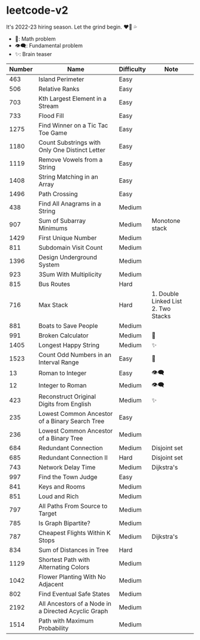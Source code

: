 # leetcode-v2

It's 2022-23 hiring season. Let the grind begin. :heart_on_fire: :sweat_drops:

-   :telescope:: Math problem
-   :eye_speech_bubble:: Fundamental problem
-   :sparkles:: Brain teaser

| Number | Name                                                | Difficulty | Note                                       |
| ------ | --------------------------------------------------- | ---------- | ------------------------------------------ |
| 463    | Island Perimeter                                    | Easy       |                                            |
| 506    | Relative Ranks                                      | Easy       |                                            |
| 703    | Kth Largest Element in a Stream                     | Easy       |                                            |
| 733    | Flood Fill                                          | Easy       |                                            |
| 1275   | Find Winner on a Tic Tac Toe Game                   | Easy       |                                            |
| 1180   | Count Substrings with Only One Distinct Letter      | Easy       |                                            |
| 1119   | Remove Vowels from a String                         | Easy       |                                            |
| 1408   | String Matching in an Array                         | Easy       |                                            |
| 1496   | Path Crossing                                       | Easy       |                                            |
| 438    | Find All Anagrams in a String                       | Medium     |                                            |
| 907    | Sum of Subarray Minimums                            | Medium     | Monotone stack                             |
| 1429   | First Unique Number                                 | Medium     |                                            |
| 811    | Subdomain Visit Count                               | Medium     |                                            |
| 1396   | Design Underground System                           | Medium     |                                            |
| 923    | 3Sum With Multiplicity                              | Medium     |                                            |
| 815    | Bus Routes                                          | Hard       |                                            |
| 716    | Max Stack                                           | Hard       | 1. Double Linked List <br /> 2. Two Stacks |
| 881    | Boats to Save People                                | Medium     |                                            |
| 991    | Broken Calculator                                   | Medium     | :telescope:                                |
| 1405   | Longest Happy String                                | Medium     | :sparkles:                                 |
| 1523   | Count Odd Numbers in an Interval Range              | Easy       | :telescope:                                |
| 13     | Roman to Integer                                    | Easy       | :eye_speech_bubble:                        |
| 12     | Integer to Roman                                    | Medium     | :eye_speech_bubble:                        |
| 423    | Reconstruct Original Digits from English            | Medium     | :sparkles:                                 |
| 235    | Lowest Common Ancestor of a Binary Search Tree      | Easy       |                                            |
| 236    | Lowest Common Ancestor of a Binary Tree             | Medium     |                                            |
| 684    | Redundant Connection                                | Medium     | Disjoint set                               |
| 685    | Redundant Connection II                             | Hard       | Disjoint set                               |
| 743    | Network Delay Time                                  | Medium     | Dijkstra's                                 |
| 997    | Find the Town Judge                                 | Easy       |
| 841    | Keys and Rooms                                      | Medium     |                                            |
| 851    | Loud and Rich                                       | Medium     |                                            |
| 797    | All Paths From Source to Target                     | Medium     |                                            |
| 785    | Is Graph Bipartite?                                 | Medium     |                                            |
| 787    | Cheapest Flights Within K Stops                     | Medium     | Dijkstra's                                 |
| 834    | Sum of Distances in Tree                            | Hard       |                                            |
| 1129   | Shortest Path with Alternating Colors               | Medium     |                                            |
| 1042   | Flower Planting With No Adjacent                    | Medium     |                                            |
| 802    | Find Eventual Safe States                           | Medium     |                                            |
| 2192   | All Ancestors of a Node in a Directed Acyclic Graph | Medium     |                                            |
| 1514   | Path with Maximum Probability                       | Medium     |                                            |
